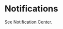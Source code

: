 <meta name=“robots” content=“noindex”>

# Notifications

See [Notification Center](https://docs.spot.io/administration/notification-center/).
